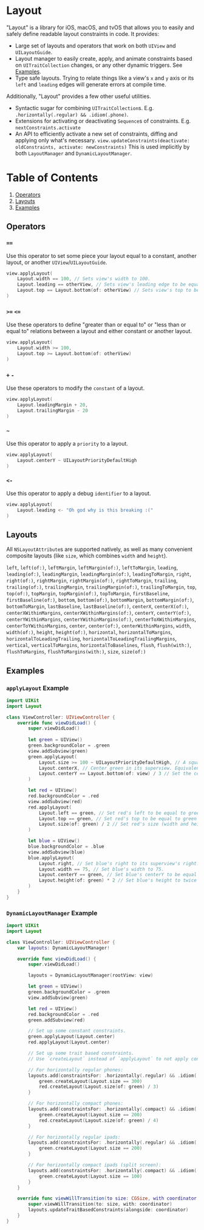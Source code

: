# Layout

"Layout" is a library for iOS, macOS, and tvOS that allows you to easily and safely define readable layout constraints in code. It provides:

* Large set of layouts and operators that work on both `UIView` and `UILayoutGuide`.
* Layout manager to easily create, apply, and animate constraints based on `UITraitCollection` changes, or any other dynamic triggers. See [Examples](#examples).
* Type safe layouts. Trying to relate things like a view's `x` and `y` axis or its `left` and `leading` edges will generate errors at compile time.

Additionally, "Layout" provides a few other useful utilities.

* Syntactic sugar for combining `UITraitCollection`s. E.g. `.horizontally(.regular) && .idiom(.phone)`.
* Extensions for activating or deactivating `Sequence`s of constraints. E.g. `nextConstraints.activate`
* An API to efficiently activate a new set of constraints, diffing and applying only what's necessary. `view.updateConstraints(deactivate: oldConstraints, activate: newConstraints)` This is used implicitly by both `LayoutManager` and `DynamicLayoutManager`.

# Table of Contents
1. [Operators](#operators)
2. [Layouts](#layouts)
3. [Examples](#examples)

## Operators

### `==`

Use this operator to set some piece your layout equal to a constant, another layout, or another `UIView`/`UILayoutGuide`.

```swift
view.applyLayout(
    Layout.width == 100, // Sets view's width to 100.
    Layout.leading == otherView, // Sets view's leading edge to be equal to otherViews's leading edge.
    Layout.top == Layout.bottom(of: otherView) // Sets view's top to be equal to otherView's bottom.
)
```

### `>=` `<=`

Use these operators to define "greater than or equal to" or "less than or equal to" relations between a layout and either constant or another layout.

```swift
view.applyLayout(
    Layout.width >= 100,
    Layout.top >= Layout.bottom(of: otherView)
)
```

### `+` `-`

Use these operators to modify the `constant` of a layout.

```swift
view.applyLayout(
    Layout.leadingMargin + 20,
    Layout.trailingMargin - 20
)
```

### `~`

Use this operator to apply a `priority` to a layout.

```swift
view.applyLayout(
    Layout.centerY ~ UILayoutPriorityDefaultHigh
)
```

### `<-`

Use this operator to apply a debug `identifier` to a layout.

```swift
view.applyLayout(
    Layout.leading <- "Oh god why is this breaking :("
)
```

## Layouts

All `NSLayoutAttribute`s are supported natively, as well as many convenient composite layouts (like `size`, which combines `width` and `height`).

`left`, `left(of:)`, `leftMargin`, `leftMargin(of:)`, `leftToMargin`, `leading`, `leading(of:)`, `leadingMargin`, `leadingMargin(of:)`, `leadingToMargin`, `right`, `right(of:)`, `rightMargin`, `rightMargin(of:)`, `rightToMargin`, `trailing`, `trailing(of:)`, `trailingMargin`, `trailingMargin(of:)`, `trailingToMargin`, `top`, `top(of:)`, `topMargin`, `topMargin(of:)`, `topToMargin`, `firstBaseline`, `firstBaseline(of:)`, `bottom`, `bottom(of:)`, `bottomMargin`, `bottomMargin(of:)`, `bottomToMargin`, `lastBaseline`, `lastBaseline(of:)`, `centerX`, `centerX(of:)`, `centerXWithinMargins`, `centerXWithinMargins(of:)`, `centerY`, `centerY(of:)`, `centerYWithinMargins`, `centerYWithinMargins(of:)`, `centerToXWithinMargins`, `centerToYWithinMargins`, `center`, `center(of:)`, `centerWithinMargins`, `width`, `width(of:)`, `height`, `height(of:)`, `horizontal`, `horizontalToMargins`, `horizontalToLeadingTrailing`, `horizontalToLeadingTrailingMargins`, `vertical`, `verticalToMargins`, `horizontalToBaselines`, `flush`, `flush(with:)`, `flushToMargins`, `flushToMargins(with:)`, `size`, `size(of:)`

## Examples

### `applyLayout` Example

```swift
import UIKit
import Layout

class ViewController: UIViewController {
    override func viewDidLoad() {
        super.viewDidLoad()
        
        let green = UIView()
        green.backgroundColor = .green
        view.addSubview(green)
        green.applyLayout(
            Layout.size >= 100 ~ UILayoutPriorityDefaultHigh, // A square, at least 100 points in size, at a high priority.
            Layout.centerX, // Center green in its superview. Equivalent to: `Layout.centerX(of: view)`
            Layout.centerY == Layout.bottom(of: view) / 3 // Set the centerY of green to be a third of the way down the screen.
        )

        let red = UIView()
        red.backgroundColor = .red
        view.addSubview(red)
        red.applyLayout(
            Layout.left == green, // Set red's left to be equal to green's left.
            Layout.top == green, // Set red's top to be equal to green's top.
            Layout.size(of: green) / 2 // Set red's size (width and height) to be half of green's.
        )

        let blue = UIView()
        blue.backgroundColor = .blue
        view.addSubview(blue)
        blue.applyLayout(
            Layout.right, // Set blue's right to its superview's right.
            Layout.width == 75, // Set blue's width to 75.
            Layout.centerY == green, // Set blue's centerY to be equal to green's.
            Layout.height(of: green) * 2 // Set blue's height to twice green's height.
        )
    }
}
```

### `DynamicLayoutManager` Example

```swift
import UIKit
import Layout

class ViewController: UIViewController {
    var layouts: DynamicLayoutManager!

    override func viewDidLoad() {
        super.viewDidLoad()

        layouts = DynamicLayoutManager(rootView: view)

        let green = UIView()
        green.backgroundColor = .green
        view.addSubview(green)

        let red = UIView()
        red.backgroundColor = .red
        green.addSubview(red)

        // Set up some constant constraints.
        green.applyLayout(Layout.center)
        red.applyLayout(Layout.center)

        // Set up some trait based constraints.
        // Use `createLayout` instead of `applyLayout` to not apply constraints immediately.

        // For horizontally regular phones:
        layouts.add(constraintsFor: .horizontally(.regular) && .idiom(.phone)) {
            green.createLayout(Layout.size == 300)
            red.createLayout(Layout.size(of: green) / 3)
        }

        // For horizontally compact phones:
        layouts.add(constraintsFor: .horizontally(.compact) && .idiom(.phone)) {
            green.createLayout(Layout.size == 200)
            red.createLayout(Layout.size(of: green) / 4)
        }

        // For horizontally regular ipads:
        layouts.add(constraintsFor: .horizontally(.regular) && .idiom(.pad)) {
            green.createLayout(Layout.size == 200)
        }

        // For horizontally compact ipads (split screen):
        layouts.add(constraintsFor: .horizontally(.compact) && .idiom(.pad)) {
            green.createLayout(Layout.size == 100)
        }
    }

    override func viewWillTransition(to size: CGSize, with coordinator: UIViewControllerTransitionCoordinator) {
        super.viewWillTransition(to: size, with: coordinator)
        layouts.updateTraitBasedConstraints(alongside: coordinator)
    }
}
```
